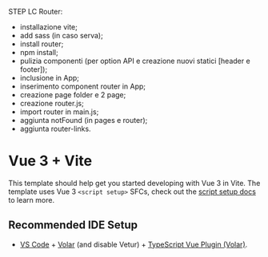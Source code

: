 STEP LC Router:
- installazione vite;
- add sass (in caso serva);
 - install router;
 - npm install;
 - pulizia componenti (per option API e creazione nuovi statici [header e footer]);
 - inclusione in App;
- inserimento component router in App;
- creazione page folder e 2 page;
- creazione router.js;
- import router in main.js;
- aggiunta notFound (in pages e router);
- aggiunta router-links.




# Vue 3 + Vite

This template should help get you started developing with Vue 3 in Vite. The template uses Vue 3 `<script setup>` SFCs, check out the [script setup docs](https://v3.vuejs.org/api/sfc-script-setup.html#sfc-script-setup) to learn more.

## Recommended IDE Setup

- [VS Code](https://code.visualstudio.com/) + [Volar](https://marketplace.visualstudio.com/items?itemName=Vue.volar) (and disable Vetur) + [TypeScript Vue Plugin (Volar)](https://marketplace.visualstudio.com/items?itemName=Vue.vscode-typescript-vue-plugin).
